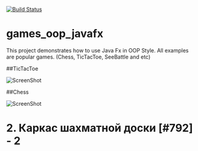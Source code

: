 [![Build Status](https://travis-ci.org/peterarsentev/games_oop_javafx.svg?branch=master)](https://travis-ci.org/peterarsentev/games_oop_javafx)

# games_oop_javafx
This project demonstrates how to use Java Fx in OOP Style. 
All examples are popular games. (Chess, TicTacToe, SeeBattle and etc)

##TicTacToe

![ScreenShot](images/TicTacToe.png)

##Chess

![ScreenShot](images/Chess.png)

# 2. Каркас шахматной доски [#792] - 2
